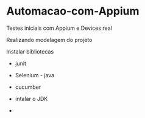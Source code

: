 # Automacao-com-Appium
Testes iniciais com Appium e Devices real

Realizando modelagem do projeto

Instalar bibliotecas
* junit
* Selenium - java
* cucumber


* intalar o JDK
* 
